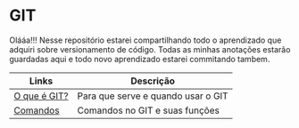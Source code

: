 # GIT


Olááa!!! Nesse repositório estarei compartilhando todo o aprendizado que adquiri sobre versionamento de código. Todas as minhas anotações estarão guardadas aqui e todo novo aprendizado estarei commitando tambem.

| Links                                    |Descrição                         |
|------------------------------------------|----------------------------------|
| [O que é GIT?](O%20que%20é%20GIT/git.md) |Para que serve e quando usar o GIT|
| [Comandos](Comandos/comandos.md)         |  Comandos no GIT e suas funções  |

